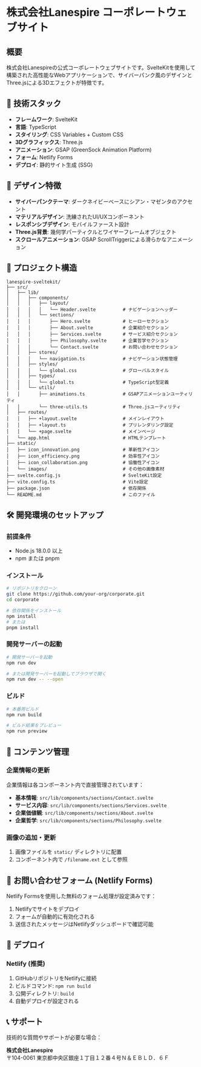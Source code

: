 # 株式会社Lanespire コーポレートウェブサイト

## 概要

株式会社Lanespireの公式コーポレートウェブサイトです。SvelteKitを使用して構築された高性能なWebアプリケーションで、サイバーパンク風のデザインとThree.jsによる3Dエフェクトが特徴です。

## 🚀 技術スタック

- **フレームワーク**: SvelteKit
- **言語**: TypeScript
- **スタイリング**: CSS Variables + Custom CSS
- **3Dグラフィックス**: Three.js
- **アニメーション**: GSAP (GreenSock Animation Platform)
- **フォーム**: Netlify Forms
- **デプロイ**: 静的サイト生成 (SSG)

## 🎨 デザイン特徴

- **サイバーパンクテーマ**: ダークネイビーベースにシアン・マゼンタのアクセント
- **マテリアルデザイン**: 洗練されたUI/UXコンポーネント
- **レスポンシブデザイン**: モバイルファースト設計
- **Three.js背景**: 幾何学パーティクルとワイヤーフレームオブジェクト
- **スクロールアニメーション**: GSAP ScrollTriggerによる滑らかなアニメーション

## 📁 プロジェクト構造

```
lanespire-sveltekit/
├── src/
│   ├── lib/
│   │   ├── components/
│   │   │   ├── layout/
│   │   │   │   └── Header.svelte          # ナビゲーションヘッダー
│   │   │   └── sections/
│   │   │       ├── Hero.svelte            # ヒーローセクション
│   │   │       ├── About.svelte           # 企業紹介セクション
│   │   │       ├── Services.svelte        # サービス紹介セクション
│   │   │       ├── Philosophy.svelte      # 企業哲学セクション
│   │   │       └── Contact.svelte         # お問い合わせセクション
│   │   ├── stores/
│   │   │   └── navigation.ts              # ナビゲーション状態管理
│   │   ├── styles/
│   │   │   └── global.css                 # グローバルスタイル
│   │   ├── types/
│   │   │   └── global.ts                  # TypeScript型定義
│   │   └── utils/
│   │       ├── animations.ts              # GSAPアニメーションユーティリティ
│   │       └── three-utils.ts             # Three.jsユーティリティ
│   ├── routes/
│   │   ├── +layout.svelte                 # メインレイアウト
│   │   ├── +layout.ts                     # プリレンダリング設定
│   │   └── +page.svelte                   # メインページ
│   └── app.html                           # HTMLテンプレート
├── static/
│   ├── icon_innovation.png                # 革新性アイコン
│   ├── icon_efficiency.png                # 効率性アイコン
│   ├── icon_collaboration.png             # 協働性アイコン
│   └── images/                            # その他の画像素材
├── svelte.config.js                       # SvelteKit設定
├── vite.config.ts                         # Vite設定
├── package.json                           # 依存関係
└── README.md                              # このファイル
```

## 🛠️ 開発環境のセットアップ

### 前提条件

- Node.js 18.0.0 以上
- npm または pnpm

### インストール

```bash
# リポジトリをクローン
git clone https://github.com/your-org/corporate.git
cd corporate

# 依存関係をインストール
npm install
# または
pnpm install
```

### 開発サーバーの起動

```bash
# 開発サーバーを起動
npm run dev

# または開発サーバーを起動してブラウザで開く
npm run dev -- --open
```

### ビルド

```bash
# 本番用ビルド
npm run build

# ビルド結果をプレビュー
npm run preview
```

## 📝 コンテンツ管理

### 企業情報の更新

企業情報は各コンポーネント内で直接管理されています：

- **基本情報**: `src/lib/components/sections/Contact.svelte`
- **サービス内容**: `src/lib/components/sections/Services.svelte`
- **企業価値観**: `src/lib/components/sections/About.svelte`
- **企業哲学**: `src/lib/components/sections/Philosophy.svelte`

### 画像の追加・更新

1. 画像ファイルを `static/` ディレクトリに配置
2. コンポーネント内で `/filename.ext` として参照

## 📧 お問い合わせフォーム (Netlify Forms)

Netlify Formsを使用した無料のフォーム処理が設定済みです：

1. Netlifyでサイトをデプロイ
2. フォームが自動的に有効化される
3. 送信されたメッセージはNetlifyダッシュボードで確認可能

## 🚀 デプロイ

### Netlify (推奨)

1. GitHubリポジトリをNetlifyに接続
2. ビルドコマンド: `npm run build`
3. 公開ディレクトリ: `build`
4. 自動デプロイが設定される

## 📞 サポート

技術的な質問やサポートが必要な場合：

**株式会社Lanespire**  
〒104-0061 東京都中央区銀座１丁目１２番４号Ｎ＆ＥＢＬＤ．６Ｆ
